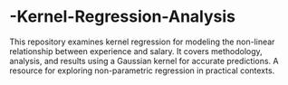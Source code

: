 # -Kernel-Regression-Analysis
This repository examines kernel regression for modeling the non-linear relationship between experience and salary. It covers methodology, analysis, and results using a Gaussian kernel for accurate predictions. A resource for exploring non-parametric regression in practical contexts.
